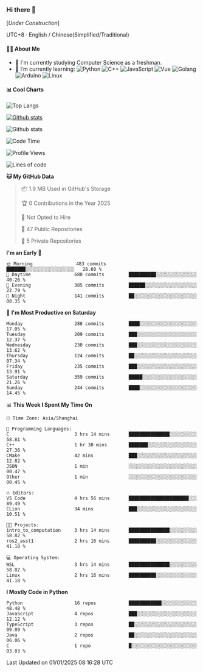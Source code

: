 ### Hi there 👋

\[*Under Construction*\]

UTC+8 · English / Chinese(Simplified/Traditional)

<!--
**NoNormalCreeper/NoNormalCreeper** is a ✨ _special_ ✨ repository because its `README.md` (this file) appears on your GitHub profile.

Here are some ideas to get you started:

- 🔭 I’m currently working on ...
- 🌱 I’m currently learning ...
- 👯 I’m looking to collaborate on ...
- 🤔 I’m looking for help with ...
- 💬 Ask me about ...
- 📫 How to reach me: ...
- 😄 Pronouns: ...
- ⚡ Fun fact: ...
-->

#### 👩‍💻 About Me

- 🏫 I'm currently studying Computer Science as a freshman.
- 🌱 I’m currently learning: 
![Python](https://img.shields.io/badge/-Python-blue?style=flat-square&logo=Python&logoColor=fff)
![C++](https://img.shields.io/badge/-C%2B%2B-00599C?style=flat-square&logo=C%2B%2B&logoColor=fff)
![JavaScript](https://img.shields.io/badge/-JavaScript-ffca18?style=flat-square&logo=JavaScript&logoColor=fff)
![Vue](https://img.shields.io/badge/-Vue-4FC08D?style=flat-square&logo=Vue.js&logoColor=fff)
![Golang](https://img.shields.io/badge/-Go-007d9c?style=flat-square&logo=Go&logoColor=fff)
![Arduino](https://img.shields.io/badge/-Arduino-00979D?style=flat-square&logo=Arduino&logoColor=fff)
![Linux](https://img.shields.io/badge/-Linux-FCC624?style=flat-square&logo=Linux&logoColor=fff)

#### 📊 Cool Charts

![Top Langs](https://github-readme-stats.vercel.app/api/top-langs/?username=NoNormalCreeper&layout=compact)

[![Github stats](https://github-readme-stats.vercel.app/api?username=NoNormalCreeper&show_icons=true)](https://github.com/anuraghazra/github-readme-stats)

![Github stats](https://github-profile-trophy.vercel.app/?username=NoNormalCreeper)


<!--START_SECTION:waka-->
![Code Time](http://img.shields.io/badge/Code%20Time-265%20hrs%2010%20mins-blue)

![Profile Views](http://img.shields.io/badge/Profile%20Views-8-blue)

![Lines of code](https://img.shields.io/badge/From%20Hello%20World%20I%27ve%20Written-2.7%20million%20lines%20of%20code-blue)

**🐱 My GitHub Data** 

> 📦 1.9 MB Used in GitHub's Storage 
 > 
> 🏆 0 Contributions in the Year 2025
 > 
> 🚫 Not Opted to Hire
 > 
> 📜 47 Public Repositories 
 > 
> 🔑 5 Private Repositories 
 > 
**I'm an Early 🐤** 

```text
🌞 Morning                483 commits         ███████░░░░░░░░░░░░░░░░░░   28.60 % 
🌆 Daytime                680 commits         ██████████░░░░░░░░░░░░░░░   40.26 % 
🌃 Evening                385 commits         ██████░░░░░░░░░░░░░░░░░░░   22.79 % 
🌙 Night                  141 commits         ██░░░░░░░░░░░░░░░░░░░░░░░   08.35 % 
```
📅 **I'm Most Productive on Saturday** 

```text
Monday                   288 commits         ████░░░░░░░░░░░░░░░░░░░░░   17.05 % 
Tuesday                  209 commits         ███░░░░░░░░░░░░░░░░░░░░░░   12.37 % 
Wednesday                230 commits         ███░░░░░░░░░░░░░░░░░░░░░░   13.62 % 
Thursday                 124 commits         ██░░░░░░░░░░░░░░░░░░░░░░░   07.34 % 
Friday                   235 commits         ███░░░░░░░░░░░░░░░░░░░░░░   13.91 % 
Saturday                 359 commits         █████░░░░░░░░░░░░░░░░░░░░   21.26 % 
Sunday                   244 commits         ████░░░░░░░░░░░░░░░░░░░░░   14.45 % 
```


📊 **This Week I Spent My Time On** 

```text
🕑︎ Time Zone: Asia/Shanghai

💬 Programming Languages: 
C                        3 hrs 14 mins       ███████████████░░░░░░░░░░   58.81 % 
C++                      1 hr 30 mins        ███████░░░░░░░░░░░░░░░░░░   27.36 % 
CMake                    42 mins             ███░░░░░░░░░░░░░░░░░░░░░░   12.82 % 
JSON                     1 min               ░░░░░░░░░░░░░░░░░░░░░░░░░   00.47 % 
Other                    1 min               ░░░░░░░░░░░░░░░░░░░░░░░░░   00.45 % 

🔥 Editors: 
VS Code                  4 hrs 56 mins       ██████████████████████░░░   89.49 % 
CLion                    34 mins             ███░░░░░░░░░░░░░░░░░░░░░░   10.51 % 

🐱‍💻 Projects: 
intro_to_computation     3 hrs 14 mins       ███████████████░░░░░░░░░░   58.82 % 
ros2_asst1               2 hrs 16 mins       ██████████░░░░░░░░░░░░░░░   41.18 % 

💻 Operating System: 
WSL                      3 hrs 14 mins       ███████████████░░░░░░░░░░   58.82 % 
Linux                    2 hrs 16 mins       ██████████░░░░░░░░░░░░░░░   41.18 % 
```

**I Mostly Code in Python** 

```text
Python                   16 repos            ████████████░░░░░░░░░░░░░   48.48 % 
JavaScript               4 repos             ███░░░░░░░░░░░░░░░░░░░░░░   12.12 % 
TypeScript               3 repos             ██░░░░░░░░░░░░░░░░░░░░░░░   09.09 % 
Java                     2 repos             ██░░░░░░░░░░░░░░░░░░░░░░░   06.06 % 
C                        1 repo              █░░░░░░░░░░░░░░░░░░░░░░░░   03.03 % 
```




 Last Updated on 01/01/2025 08:16:28 UTC
<!--END_SECTION:waka-->

